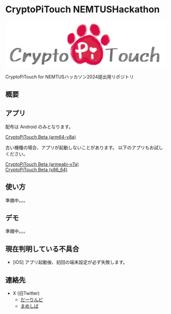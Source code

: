 # CryptoPiTouch NEMTUSHackathon

![wordlogo](images/wordlogo.png)

CryptoPiTouch for NEMTUSハッカソン2024提出用リポジトリ

## 概要

## アプリ

配布は Android のみとなります。  

[CryptoPiTouch Beta (arm64-v8a)](https://tgvrock.github.io/CryptoPiTouch_NEMTUSHackathon/apps/crypto-pi-touch-beta.apk)

古い機種の場合、アプリが起動しないことがあります。
以下のアプリもお試しください。

[CryptoPiTouch Beta (armeabi-v7a)](apps/crypto-pi-touch-beta-armeabi-v7a.apk)  
[CryptoPiTouch Beta (x86_64)](apps/crypto-pi-touch-beta-x86_64.apk)

## 使い方

準備中。。。

## デモ

準備中。。。

## 現在判明している不具合

- [iOS] アプリ起動後、初回の端末設定が必ず失敗します。

## 連絡先

- X (旧Twitter)
  - [だーりんピ](https://twitter.com/darling_pi_)
  - [まめしば](https://twitter.com/maromaro1989)
